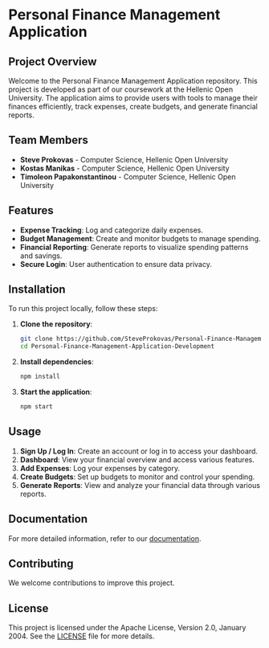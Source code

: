 # Personal Finance Management Application

## Project Overview
Welcome to the Personal Finance Management Application repository. This project is developed as part of our coursework at the Hellenic Open University. The application aims to provide users with tools to manage their finances efficiently, track expenses, create budgets, and generate financial reports.

## Team Members
- **Steve Prokovas** - Computer Science, Hellenic Open University
- **Kostas Manikas** - Computer Science, Hellenic Open University
- **Timoleon Papakonstantinou** - Computer Science, Hellenic Open University

## Features
- **Expense Tracking**: Log and categorize daily expenses.
- **Budget Management**: Create and monitor budgets to manage spending.
- **Financial Reporting**: Generate reports to visualize spending patterns and savings.
- **Secure Login**: User authentication to ensure data privacy.

## Installation
To run this project locally, follow these steps:

1. **Clone the repository**:
   ```bash
   git clone https://github.com/SteveProkovas/Personal-Finance-Management-Application-Development.git
   cd Personal-Finance-Management-Application-Development
   ```

2. **Install dependencies**:
   ```bash
   npm install
   ```

3. **Start the application**:
   ```bash
   npm start
   ```

## Usage
1. **Sign Up / Log In**: Create an account or log in to access your dashboard.
2. **Dashboard**: View your financial overview and access various features.
3. **Add Expenses**: Log your expenses by category.
4. **Create Budgets**: Set up budgets to monitor and control your spending.
5. **Generate Reports**: View and analyze your financial data through various reports.

## Documentation
For more detailed information, refer to our [documentation](https://github.com/SteveProkovas/Personal-Finance-Management-Application-Development/blob/main/The%20Future%20of%20Marketing%20How%20Artificial%20Intelligence%20is%20Transforming%20Business%20Strategies.pdf).

## Contributing
We welcome contributions to improve this project.

## License
This project is licensed under the Apache License, Version 2.0, January 2004. See the [LICENSE](LICENSE) file for more details.
